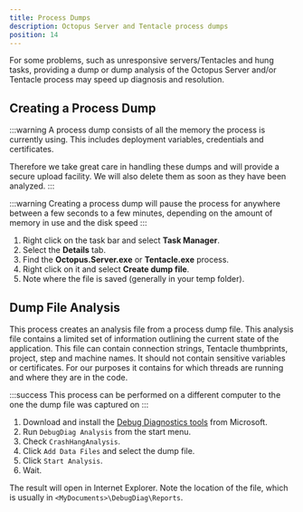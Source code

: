 ```yaml
---
title: Process Dumps
description: Octopus Server and Tentacle process dumps
position: 14
---
```


For some problems, such as unresponsive servers/Tentacles and hung tasks, providing a dump or dump analysis of the Octopus Server and/or Tentacle process may speed up diagnosis and resolution.

## Creating a Process Dump

:::warning
A process dump consists of all the memory the process is currently using.
This includes deployment variables, credentials and certificates.

Therefore we take great care in handling these dumps and will provide a
secure upload facility. We will also delete them as soon as they have been analyzed.
:::

:::warning
Creating a process dump will pause the process for anywhere between a few seconds
to a few minutes, depending on the amount of memory in use and the disk speed
:::

1. Right click on the task bar and select **Task Manager**.
1. Select the **Details** tab.
1. Find the **Octopus.Server.exe** or **Tentacle.exe** process.
1. Right click on it and select **Create dump file**.
1. Note where the file is saved (generally in your temp folder).

## Dump File Analysis

This process creates an analysis file from a process dump file. This analysis file
contains a limited set of information outlining the current state of the
application. This file can contain connection strings, Tentacle thumbprints, project, step and machine names.
It should not contain sensitive variables or certificates. For our purposes it contains for which threads
are running and where they are in the code.

:::success
This process can be performed on a different computer to the one the dump file was captured on
:::

1. Download and install the [Debug Diagnostics tools](https://www.microsoft.com/en-us/download/details.aspx?id=49924)
from Microsoft.
1. Run `DebugDiag Analysis` from the start menu.
1. Check `CrashHangAnalysis`.
1. Click `Add Data Files` and select the dump file.
1. Click `Start Analysis`.
1. Wait.

The result will open in Internet Explorer. Note the location of the file,
which is usually in `<MyDocuments>\DebugDiag\Reports`.
